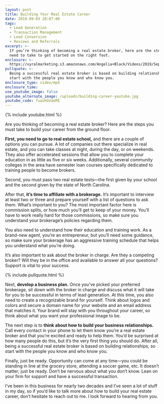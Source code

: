 ```yaml
---
layout: post
title: Building Your Real Estate Career
date: 2019-09-03 20:07:00
tags:
  - Lead Generation
  - Transaction Management
  - Lead Conversion
  - Reviews and Referrals
excerpt: >-
  If you’re thinking of becoming a real estate broker, here are the steps you
  need to take to get started on the right foot.
enclosure: >-
  https://vyralmarketing.s3.amazonaws.com/Angelia+Black/Videos/2019/September/Building+Your+Real+Estate+Career.mp4
pullquote: >-
  Being a successful real estate broker is based on building relationships, so
  start with the people you know and who know you.
enclosure_type: video/mp4
enclosure_time:
use_youtube_image: false
youtube_alternate_image: /uploads/building-career-youtube.jpg
youtube_code: fuauhGVaeMI
---
```


{% include youtube.html %}

Are you thinking of becoming a real estate broker? Here are the steps you must take to build your career from the ground floor.&nbsp;

**First, you need to go to real estate school,** and there are a couple of options you can pursue. A lot of companies out there specialize in real estate, and you can take classes at night, during the day, or on weekends. They also offer accelerated sessions that allow you to complete your education in as little as five or six weeks. Additionally, several community colleges in the area have semester loan courses specifically dedicated to training people to become brokers.&nbsp;

Second, you must pass two real estate tests—the first given by your school and the second given by the state of North Carolina.

After that, **it’s time to affiliate with a brokerage.** It’s important to interview at least two or three and prepare yourself with a list of questions to ask them. What’s important to you? The most important factor here is commission splits, or how much you’ll get to keep of your money. You’ll have to work really hard for those commissions, so make sure you understand your brokerage’s policies regarding them.&nbsp;

You also need to understand how their education and training work. As a brand-new agent, you’re an entrepreneur, but you’ll need some guidance, so make sure your brokerage has an aggressive training schedule that helps you understand what you’re doing.&nbsp;

It’s also important to ask about the broker in charge. Are they a competing broker? Will they be in the office and available to answer all your questions? Support is vital to your success.&nbsp;

{% include pullquote.html %}

Next, **develop a business plan.** Once you’ve picked your preferred brokerage, sit down with the broker in charge and discuss what it will take for you to be successful in terms of lead generation. At this time, you also need to create a recognizable brand for yourself. Think about logos and colors and secure a domain name for your website and an email address that matches it. Your brand will stay with you throughout your career, so think about what you want your professional image to be.&nbsp;

The next step is to **think about how to build your business relationships.** Call every contact in your phone to let them know you’re a real estate broker and that you’re excited and ready to help them. You’d be surprised at how many people do this, but it’s the very first thing you should do. After all, being a successful real estate broker is based on building relationships, so start with the people you know and who know you.&nbsp;

Finally, just be ready. Opportunity can come at any time—you could be standing in line at the grocery store, attending a soccer game, etc. It doesn’t matter; just be ready. Don’t be nervous about what you don’t know. Lean on your firm for support and have a successful transaction.&nbsp;

I’ve been in this business for nearly two decades and I’ve seen a lot of stuff in my day, so if you’d like to talk more about how to build your real estate career, don’t hesitate to reach out to me. I look forward to hearing from you.